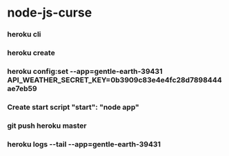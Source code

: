 # node-js-curse

### heroku cli
### heroku create
### heroku config:set --app=gentle-earth-39431 API_WEATHER_SECRET_KEY=0b3909c83e4e4fc28d7898444ae7eb59
### Create start script "start": "node app"
### git push heroku master
### heroku logs --tail --app=gentle-earth-39431